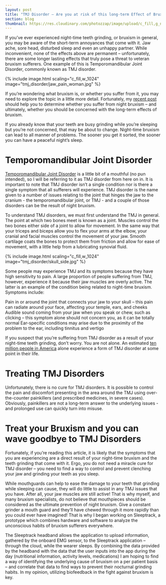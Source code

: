 ```yaml
---
layout: post
title: "TMJ Disorder – Are you at risk of this long-term Effect of Bruxism?"
section: blog
thumbnail: https://res.cloudinary.com/photozzap/image/upload/c_fill,g_north,h_400,w_400/v1462088409/gc_website_blog/tmj_disorder/jaw_pain_woman.jpg
---
```


If you’ve ever experienced night-time teeth grinding, or bruxism in general, you may be aware of the short-term annoyances that come with it. Jaw ache, sore head, disturbed sleep and even an unhappy partner. While inconvenient, none of the effects above are permanent – unfortunately, there are some longer lasting effects that truly pose a threat to veteran bruxism sufferers. One example of this is Temporomandibular Joint Disorder, commonly known as TMJ disorder.

{% include image.html scaling="c_fill,w_1024" image="tmj_disorder/jaw_pain_woman.jpg" %}

If you’re wondering what bruxism is, or whether you suffer from it, you may need to explore the topic in a little more detail. Fortunately, my <a href="/2016/04/09/you-may-suffer-from-bruxism/">recent post</a> should help you to determine whether you suffer from night bruxism – and ultimately, whether you should be concerned with the long-term effects of bruxism.

If you already know that your teeth are busy grinding while you’re sleeping but you’re not concerned, that may be about to change. Night-time bruxism can lead to all manner of problems. The sooner you get it sorted, the sooner you can have a peaceful night’s sleep.

Temporomandibular Joint Disorder
================================

<a href="http://patient.info/health/temporomandibular-joint-disorders">Temporomandibular Joint Disorder</a> is a little bit of a mouthful (no pun intended), so I will be referring to it as TMJ disorder from here on in. It is important to note that TMJ disorder isn’t a single condition nor is there a single symptom that all sufferers will experience. TMJ disorder is the name given to a number of issues relating to the joint that hinges the jaw to the cranium - the temporomandibular joint, or TMJ - and a couple of those disorders can be the result of night bruxism.

To understand TMJ disorders, we must first understand the TMJ in general. The point at which two bones meet is known as a joint. Muscles control the two bones either side of a joint to allow for movement. In the same way that your triceps and biceps allow you to flex your arms at the elbow, your cranial and facial muscles control the movement of your jaw. Smooth cartilage coats the bones to protect them from friction and allow for ease of movement, with a little help from a lubricating synovial fluid.

{% include image.html scaling="c_fill,w_1024" image="tmj_disorder/skull_side.jpg" %}

Some people may experience TMJ and its symptoms because they have high sensitivity to pain. A large proportion of people suffering from TMJ, however, experience it because their jaw muscles are overly active. The latter is an example of the condition being related to night-time bruxism. Symptoms include:

Pain in or around the joint that connects your jaw to your skull – this pain can radiate around your face, affecting your temple, ears, and cheeks
Audible sound coming from your jaw when you speak or chew, such as clicking – this symptom alone should not concern you, as it can be totally normal
Ear-specific conditions may arise due to the proximity of the problem to the ear, including tinnitus and vertigo

If you suspect that you’re suffering from TMJ disorder as a result of your night-time teeth grinding, don’t worry. You are not alone. An estimated <a href="http://www.nidcr.nih.gov/oralhealth/Topics/TMJ/TMJDisorders.htm#ifYouThink">ten million people in America</a> alone experience a form of TMJ disorder at some point in their life.

Treating TMJ Disorders
======================

Unfortunately, there is no cure for TMJ disorders. It is possible to control the pain and discomfort presenting in the area around the TMJ using over-the-counter painkillers (and prescribed medicines, in severe cases). Obviously, painkillers are not a long-term answer to the underlying issues - and prolonged use can quickly turn into misuse.

Treat your Bruxism and you can wave goodbye to TMJ Disorders
============================================================

Fortunately, if you’re reading this article, it is likely that the symptoms that you are experiencing are a direct result of your night-time bruxism and the teeth grinding that come with it. Ergo, you do not need a miracle cure for TMJ disorder – you need to find a way to control and prevent clenching your jaw and grinding your teeth as you sleep.

While mouthguards can help to ease the damage to your teeth that grinding while sleeping can cause, they will do little to assist in any TMJ issues that you have. After all, your jaw muscles are still active! That is why myself, and many bruxism specialists, do not believe that mouthpieces should be considered as the ultimate prevention of night bruxism. Give a constant grinder a mouth guard and they’ll have chewed through it more rapidly than you could ever have imagined!
That is why I began working on Sleeptrack, a prototype which combines hardware and software to analyze the unconscious habits of bruxism sufferers everywhere.

The Sleeptrack headband allows the application to upload information, gathered by the onboard EMG sensor, to the Sleeptrack application – through the cloud, while the wearer sleeps. By combining the data provided by the headband with the data that the user inputs into the app during the day (nutritional information, activity levels, medications) I am hoping to find a way of identifying the underlying cause of bruxism on a per patient basis – and correlate that data to find ways to prevent their nocturnal grinding habits. In my opinion, utilizing biofeedback in the fight against bruxism is key.
 
 
 
 
 
 


